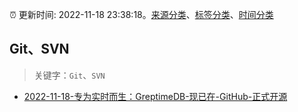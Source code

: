:alarm_clock: 更新时间: 2022-11-18 23:38:18。[来源分类](../README.md)、[标签分类](../TAGS.md)、[时间分类](../TIMELINE.md)

## Git、SVN


> 关键字：`Git`、`SVN`



- [2022-11-18-专为实时而生：GreptimeDB-现已在-GitHub-正式开源](https://toutiao.io/k/phsjngz) 